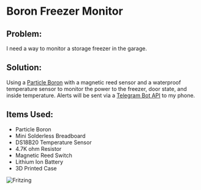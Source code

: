 
# Boron Freezer Monitor




## Problem:
I need a way to monitor a storage freezer in the garage.

## Solution:
Using a [Particle Boron](https://store.particle.io/collections/boron-lte/products/boron-lte-cat-m1-noram-with-ethersim-4th-gen) with a magnetic reed sensor and a waterproof temperature sensor to monitor the power to the freezer, door state, and inside temperature. Alerts will be sent via a [Telegram Bot API](https://core.telegram.org/bots/api) to my phone.




## Items Used:

- Particle Boron
- Mini Solderless Breadboard
- DS18B20 Temperature Sensor
- 4.7K ohm Resistor
- Magnetic Reed Switch
- Lithium Ion Battery
- 3D Printed Case

![Fritzing](https://blog.burrows.family/images/Boron_Freezer_Monitor_Fritzing.png)